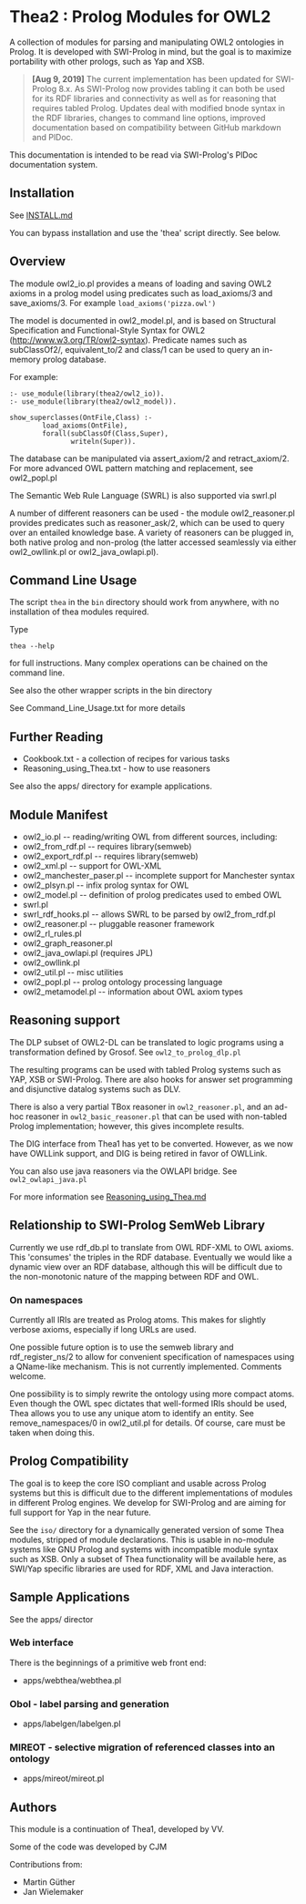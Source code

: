 # Thea2 : Prolog Modules for OWL2

A collection of modules for parsing and manipulating OWL2 ontologies
in Prolog. It is developed with SWI-Prolog in mind, but the goal is to
maximize portability with other prologs, such as Yap and XSB.

> __[Aug 9, 2019]__
> The current implementation has been updated for SWI-Prolog 8.x. As
> SWI-Prolog now provides tabling it can both be used for its RDF
> libraries and connectivity as well as for reasoning that requires
> tabled Prolog. Updates deal with modified bnode syntax in the RDF
> libraries, changes to command line options, improved documentation
> based on compatibility between GitHub markdown and PlDoc.

This documentation is intended to be read via SWI-Prolog's PlDoc
documentation system.

## Installation

See [INSTALL.md](INSTALL.md)

You can bypass installation and use the 'thea' script directly. See
below.

## Overview

The module owl2_io.pl provides a means of loading and saving OWL2
axioms in a prolog model using predicates such as load_axioms/3 and
save_axioms/3. For example `load_axioms('pizza.owl')`

The model is documented in owl2_model.pl, and is based on Structural
Specification and Functional-Style Syntax for OWL2
(http://www.w3.org/TR/owl2-syntax). Predicate names such as
subClassOf2/, equivalent_to/2 and class/1 can be used to query an
in-memory prolog database.

For example:

```
:- use_module(library(thea2/owl2_io)).
:- use_module(library(thea2/owl2_model)).

show_superclasses(OntFile,Class) :-
        load_axioms(OntFile),
        forall(subClassOf(Class,Super),
               writeln(Super)).
```

The database can be manipulated via assert_axiom/2 and
retract_axiom/2. For more advanced OWL pattern matching and
replacement, see owl2_popl.pl

The Semantic Web Rule Language (SWRL) is also supported via swrl.pl

A number of different reasoners can be used - the module
owl2_reasoner.pl provides predicates such as reasoner_ask/2, which can
be used to query over an entailed knowledge base. A variety of
reasoners can be plugged in, both native prolog and non-prolog (the
latter accessed seamlessly via either owl2_owllink.pl or
owl2_java_owlapi.pl).

## Command Line Usage

The script `thea` in the `bin` directory should work from anywhere, with
no installation of thea modules required.

Type

```
thea --help
```

for full instructions. Many complex operations can be chained on the
command line.

See also the other wrapper scripts in the bin directory

See Command_Line_Usage.txt for more details

## Further Reading

 * Cookbook.txt - a collection of recipes for various tasks
 * Reasoning_using_Thea.txt - how to use reasoners

See also the apps/ directory for example applications.

## Module Manifest

 * owl2_io.pl -- reading/writing OWL from different sources, including:
  * owl2_from_rdf.pl -- requires library(semweb)
  * owl2_export_rdf.pl -- requires library(semweb)
  * owl2_xml.pl -- support for OWL-XML
  * owl2_manchester_paser.pl -- incomplete support for Manchester syntax
  * owl2_plsyn.pl -- infix prolog syntax for OWL
 * owl2_model.pl -- definition of prolog predicates used to embed OWL
 * swrl.pl
  * swrl_rdf_hooks.pl -- allows SWRL to be parsed by owl2_from_rdf.pl
 * owl2_reasoner.pl -- pluggable reasoner framework
  * owl2_rl_rules.pl
  * owl2_graph_reasoner.pl
 * owl2_java_owlapi.pl (requires JPL)
 * owl2_owllink.pl
 * owl2_util.pl -- misc utilities
 * owl2_popl.pl -- prolog ontology processing language
 * owl2_metamodel.pl -- information about OWL axiom types

## Reasoning support

The DLP subset of OWL2-DL can be translated to logic programs using a
transformation defined by Grosof. See `owl2_to_prolog_dlp.pl`

The resulting programs can be used with tabled Prolog systems such as
YAP, XSB or SWI-Prolog. There are also hooks for answer set programming
and disjunctive datalog systems such as DLV.

There is also a very partial TBox reasoner in `owl2_reasoner.pl`, and an
ad-hoc reasoner in `owl2_basic_reasoner.pl` that can be used with
non-tabled Prolog implementation; however, this gives incomplete
results.

The DIG interface from Thea1 has yet to be converted. However, as we
now have OWLLink support, and DIG is being retired in favor of OWLLink.

You can also use java reasoners via the OWLAPI bridge. See
`owl2_owlapi_java.pl`

For more information see [Reasoning_using_Thea.md](Reasoning_using_Thea.md)

## Relationship to SWI-Prolog SemWeb Library

Currently we use rdf_db.pl to translate from OWL RDF-XML to OWL
axioms. This 'consumes' the triples in the RDF database. Eventually we
would like a dynamic view over an RDF database, although this will be
difficult due to the non-monotonic nature of the mapping between RDF
and OWL.

### On namespaces

Currently all IRIs are treated as Prolog atoms. This makes for
slightly verbose axioms, especially if long URLs are used.

One possible future option is to use the semweb library and
rdf_register_ns/2 to allow for convenient specification of namespaces
using a QName-like mechanism. This is not currently
implemented. Comments welcome.

One possibility is to simply rewrite the ontology using more compact
atoms. Even though the OWL spec dictates that well-formed IRIs should
be used, Thea allows you to use any unique atom to identify an
entity. See remove_namespaces/0 in owl2_util.pl for details. Of course,
care must be taken when doing this.

## Prolog Compatibility

The goal is to keep the core ISO compliant and usable across Prolog
systems but this is difficult due to the different implementations of
modules in different Prolog engines. We develop for SWI-Prolog and are
aiming for full support for Yap in the near future.

See the `iso/` directory for a dynamically generated version of some
Thea modules, stripped of module declarations. This is usable in
no-module systems like GNU Prolog and systems with incompatible module
syntax such as XSB. Only a subset of Thea functionality will be
available here, as SWI/Yap specific libraries are used for RDF, XML
and Java interaction.

## Sample Applications

See the apps/ director

### Web interface

There is the beginnings of a primitive web front end:

* apps/webthea/webthea.pl

### Obol - label parsing and generation

* apps/labelgen/labelgen.pl

### MIREOT - selective migration of referenced classes into an ontology

* apps/mireot/mireot.pl

## Authors

This module is a continuation of Thea1, developed by VV.

Some of the code was developed by CJM

Contributions from:

* Martin Güther
* Jan Wielemaker
